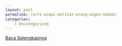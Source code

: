 ```yaml
---
layout: post
permalink: /arti-mimpi-melihat-orang-angon-bebek/
categories:
    - Uncategorized
---
```


[Baca Selengkapnya](/04)